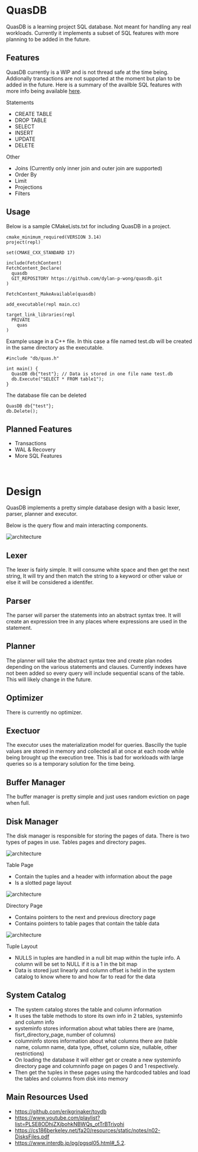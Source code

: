 # QuasDB

QuasDB is a learning project SQL database. Not meant for handling any real workloads. Currently it implements a subset of SQL features with more planning to be added in the future.

## Features

QuasDB currently is a WIP and is not thread safe at the time being. Addionally transactions are not supported at the moment but plan to be added in the future. Here is a summary of the availble SQL features with more info being available [here](https://github.com/dylan-p-wong/quasdb/docs).

Statements
- CREATE TABLE
- DROP TABLE
- SELECT
- INSERT
- UPDATE
- DELETE

Other
- Joins (Currently only inner join and outer join are supported)
- Order By
- Limit
- Projections
- Filters

## Usage

Below is a sample CMakeLists.txt for including QuasDB in a project.
```
cmake_minimum_required(VERSION 3.14)
project(repl)

set(CMAKE_CXX_STANDARD 17)

include(FetchContent)
FetchContent_Declare(
  quasdb
  GIT_REPOSITORY https://github.com/dylan-p-wong/quasdb.git
)

FetchContent_MakeAvailable(quasdb)

add_executable(repl main.cc)

target_link_libraries(repl
  PRIVATE
    quas
)

```
Example usage in a C++ file. In this case a file named test.db will be created in the same directory as the executable.
```
#include "db/quas.h"

int main() {
  QuasDB db{"test"}; // Data is stored in one file name test.db
  db.Execute("SELECT * FROM table1");
}

```
The database file can be deleted
```
QuasDB db{"test"};
db.Delete();
```

## Planned Features
- Transactions
- WAL & Recovery
- More SQL Features

&nbsp;

# Design

QuasDB implements a pretty simple database design with a basic lexer, parser, planner and executor.

Below is the query flow and main interacting components.

![architecture](images/architecture.png)

## Lexer

The lexer is fairly simple. It will consume white space and then get the next string, It will try and then match the string to a keyword or other value or else it will be considered a identifer.

## Parser

The parser will parser the statements into an abstract syntax tree. It will create an expression tree in any places where expressions are used in the statement.

## Planner

The planner will take the abstract syntax tree and create plan nodes depending on the various statements and clauses. Currently indexes have not been added so every query will include sequential scans of the table. This will likely change in the future.

## Optimizer

There is currently no optimizer.

## Exectuor

The executor uses the materialization model for queries. Bascilly the tuple values are stored in memory and collected all at once at each node while being brought up the execution tree. This is bad for workloads with large queries so is a temporary solution for the time being.

## Buffer Manager

The buffer manager is pretty simple and just uses random eviction on page when full. 

## Disk Manager

The disk manager is responsible for storing the pages of data. There is two types of pages in use. Tables pages and directory pages.

![architecture](images/pages.png)

Table Page
- Contain the tuples and a header with information about the page
- Is a slotted page layout 

![architecture](images/table_page.png)

Directory Page
- Contains pointers to the next and previous directory page
- Contains pointers to table pages that contain the table data

![architecture](images/directory_page.png)

Tuple Layout
- NULLS in tuples are handled in a null bit map within the tuple info. A column will be set to NULL if it is a 1 in the bit map
- Data is stored just linearly and column offset is held in the system catalog to know where to and how far to read for the data

## System Catalog
- The system catalog stores the table and column information
- It uses the table methods to store its own info in 2 tables, systeminfo and column info
- systeminfo stores information about what tables there are (name, fisrt_directory_page, number of columns)
- columninfo stores information about what columns there are (table name, column name, data type, offset, column size, nullable, other restrictions)
- On loading the database it will either get or create a new systeminfo directory page and columninfo page on pages 0 and 1 respectively.
- Then get the tuples in these pages using the hardcoded tables and load the tables and columns from disk into memory

## Main Resources Used

- https://github.com/erikgrinaker/toydb
- https://www.youtube.com/playlist?list=PLSE8ODhjZXjbohkNBWQs_otTrBTrjyohi
- https://cs186berkeley.net/fa20/resources/static/notes/n02-DisksFiles.pdf
- https://www.interdb.jp/pg/pgsql05.html#_5.2.
  